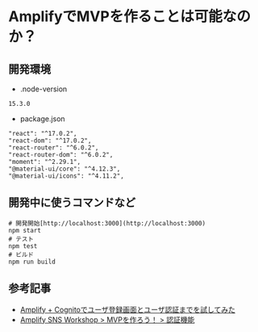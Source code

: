 # AmplifyでMVPを作ることは可能なのか？

## 開発環境

- .node-version

```
15.3.0
```

- package.json

```
"react": "^17.0.2",
"react-dom": "^17.0.2",
"react-router": "^6.0.2",
"react-router-dom": "^6.0.2",
"moment": "^2.29.1",
"@material-ui/core": "^4.12.3",
"@material-ui/icons": "^4.11.2",
```

## 開発中に使うコマンドなど

```shell
# 開発開始[http://localhost:3000](http://localhost:3000) 
npm start
# テスト
npm test
# ビルド
npm run build
```

## 参考記事
- [Amplify + Cognitoでユーザ登録画面とユーザ認証までを試してみた](https://dev.classmethod.jp/articles/amplify-congito-try-user-authentication/)
- [Amplify SNS Workshop > MVPを作ろう！ > 認証機能](https://amplify-sns.workshop.aws/ja/30_mock/10_auth.html)
